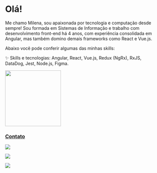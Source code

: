 # Olá! 

Me chamo Milena, sou apaixonada por tecnologia e computação desde sempre! Sou formada em Sistemas de Informação e trabalho com desenvolvimento front-end há 4 anos, com experiência consolidada em Angular, mas também domino demais frameworks como React e Vue.js.

Abaixo você pode conferir algumas das minhas skills:

✨ Skills e tecnologias: Angular, React, Vue.js, Redux (NgRx), RxJS, DataDog, Jest, Node.js, Figma.

<div>
<a href="https://github.com/milenahas">
<img loading="lazy" height="180em" src="https://github-readme-stats.vercel.app/api/top-langs/?username=milenahas&layout=compact&langs_count=7&theme=dracula"/>
</div>

### Contato
<div>
<a href = "mailto:milena.has@hotmail.com"><img loading="lazy" src="https://img.shields.io/badge/-Email-005FF9?logo=maildotru&logoColor=white&style=for-the-badge" target="_blank"></a>
  
<a href="https://www.linkedin.com/in/milena-alves-0b2635195/" target="_blank"><img loading="lazy" src="https://img.shields.io/badge/-LinkedIn-%230077B5?style=for-the-badge&logo=linkedin&logoColor=white" target="_blank"></a>   
</div>

![](https://komarev.com/ghpvc/?username=milenahas&label=Views&color=ff69b4) 
